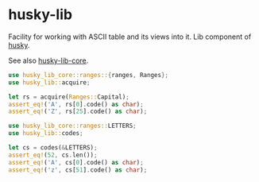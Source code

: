 # husky-lib
Facility for working with ASCII table and its views into it. Lib component of [husky](https://github.com/bravequickcleverfibreyarn/ascii-aide/tree/main/husky).

See also [husky-lib-core](https://github.com/bravequickcleverfibreyarn/ascii-aide/tree/main/husky-lib-core).


 ```rust
 use husky_lib_core::ranges::{ranges, Ranges};
 use husky_lib::acquire;

 let rs = acquire(Ranges::Capital);
 assert_eq!('A', rs[0].code() as char);
 assert_eq!('Z', rs[25].code() as char);
 ```

 ```rust
 use husky_lib_core::ranges::LETTERS;
 use husky_lib::codes;

 let cs = codes(&LETTERS);
 assert_eq!(52, cs.len());
 assert_eq!('A', cs[0].code() as char);
 assert_eq!('z', cs[51].code() as char);
 ```
